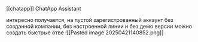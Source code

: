 [[chatapp]]
 ChatApp Assistant
 
 интересно получается, на пустой зарегистрованный аккаунт без созданной компании, без настроенной линии и без демо версии можно создать быстрые отве
 ![[Pasted image 20250421140852.png]]